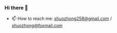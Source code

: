 ### Hi there 👋

<!--
**CNSATO/CNSATO** is a ✨ _special_ ✨ repository because its `README.md` (this file) appears on your GitHub profile.

Here are some ideas to get you started:

- 🔭 I’m currently working on ...
- 🌱 I’m currently learning ...
- 👯 I’m looking to collaborate on ...
- 🤔 I’m looking for help with ...
- 💬 Ask me about ...
- 📫 How to reach me: ...
- 😄 Pronouns: ...
- ⚡ Fun fact: ...
-->

- 📫 How to reach me: [shuozhong258@gmail.com](mailto:shuozhong258@gmail.com) / [shuozhong@foxmail.com](mailto:shuozhong@foxmail.com)
